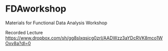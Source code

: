 # FDAworkshop
Materials for Functional Data Analysis Workshop


Recorded Lecture
https://www.dropbox.com/sh/gg8slxqsicg0zrl/AADWzz3aYDcRVK8mco1WOxv8a?dl=0

